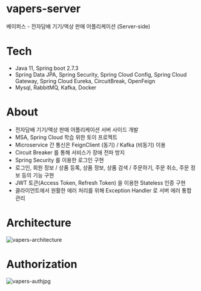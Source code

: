 # vapers-server

베이퍼스 - 전자담배 기기/액상 판매 어플리케이션 (Server-side)

# Tech

- Java 11, Spring boot 2.7.3
- Spring Data JPA, Spring Security, Spring Cloud Config, Spring Cloud Gateway, Spring Cloud Eureka, CircuitBreak, OpenFeign
- Mysql, RabbitMQ, Kafka, Docker
&nbsp;

# About

- 전자담배 기기/액상 판매 어플리케이션 서버 사이드 개발
- MSA, Spring Cloud 학습 위한 토이 프로젝트
- Microservice 간 통신은 FeignClient (동기) / Kafka (비동기) 이용
- Circuit Breaker 를 통해 서비스가 장애 전파 방지
- Spring Security 를 이용한 로그인 구현
- 로그인, 회원 정보 / 상품 등록, 상품 정보, 상품 검색 / 주문하기, 주문 취소, 주문 정보 등의 기능 구현
- JWT 토큰(Access Token, Refresh Token) 을 이용한 Stateless 인증 구현
- 클라이언트에서 원활한 에러 처리를 위해 Exception Handler 로 서버 에러 통합 관리
&nbsp;


# Architecture
![vapers-architecture](https://user-images.githubusercontent.com/46643781/189474389-7fe3aced-6f99-4a19-b142-2631e6c1da7c.jpg)
&nbsp;



# Authorization
![vapers-authjpg](https://user-images.githubusercontent.com/46643781/189474379-fbbf8ccd-c5d4-4a27-955b-1471ce7ca03e.jpg)
